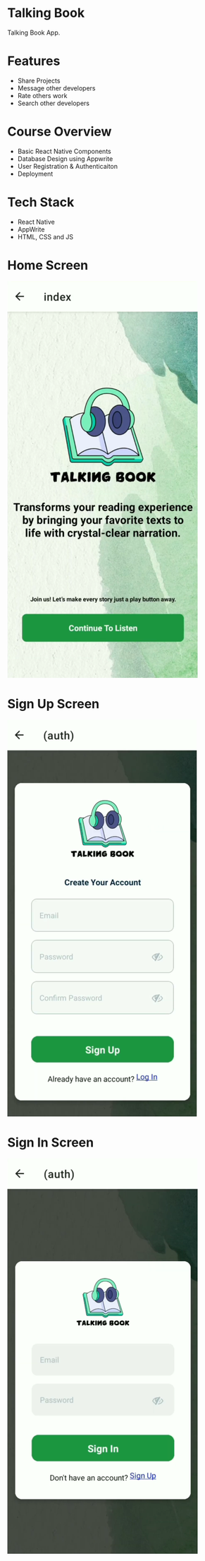 # Talking Book
Talking Book App.

# Features
* Share Projects
* Message other developers
* Rate others work
* Search other developers

# Course Overview
* Basic React Native Components
* Database Design using Appwrite
* User Registration & Authenticaiton
* Deployment

# Tech Stack
* React Native
* AppWrite
* HTML, CSS and JS

# Home Screen
<img src="assets/icons/onboarding.png">  

# Sign Up Screen
<img src="assets/icons/signup.png">  

# Sign In Screen
<img src="assets/icons/login.png">  
